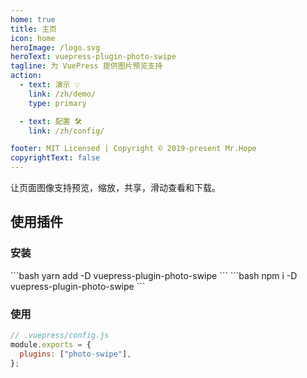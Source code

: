 ```yaml
---
home: true
title: 主页
icon: home
heroImage: /logo.svg
heroText: vuepress-plugin-photo-swipe
tagline: 为 VuePress 提供图片预览支持
action:
  - text: 演示 💡
    link: /zh/demo/
    type: primary

  - text: 配置 🛠
    link: /zh/config/

footer: MIT Licensed | Copyright © 2019-present Mr.Hope
copyrightText: false
---
```


让页面图像支持预览，缩放，共享，滑动查看和下载。

## 使用插件

### 安装

<CodeGroup>
<CodeGroupItem title="yarn">
```bash
yarn add -D vuepress-plugin-photo-swipe
```
</CodeGroupItem>

<CodeGroupItem title="npm">
```bash
npm i -D vuepress-plugin-photo-swipe
```
</CodeGroupItem>
</CodeGroup>

### 使用

```js
// .vuepress/config.js
module.exports = {
  plugins: ["photo-swipe"],
};
```
